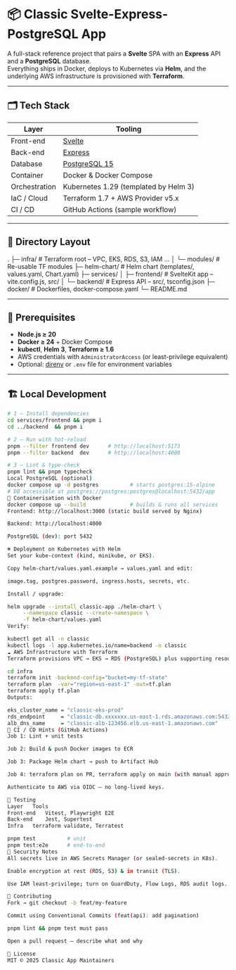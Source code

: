 # 📦 Classic Svelte-Express-PostgreSQL App

A full-stack reference project that pairs a **Svelte** SPA with an **Express** API and a **PostgreSQL** database.  
Everything ships in Docker, deploys to Kubernetes via **Helm**, and the underlying AWS infrastructure is provisioned with **Terraform**.

---

## 🗂 Tech Stack

| Layer         | Tooling                                     |
| ------------- | ------------------------------------------- |
| Front-end     | [Svelte](https://svelte.dev)                |
| Back-end      | [Express](https://expressjs.com)            |
| Database      | [PostgreSQL 15](https://www.postgresql.org) |
| Container     | Docker & Docker Compose                     |
| Orchestration | Kubernetes 1.29 (templated by Helm 3)       |
| IaC / Cloud   | Terraform 1.7 + AWS Provider v5.x           |
| CI / CD       | GitHub Actions (sample workflow)            |

---

## 📁 Directory Layout

.
├─ infra/ # Terraform root – VPC, EKS, RDS, S3, IAM …
│ └─ modules/ # Re-usable TF modules
├─ helm-chart/ # Helm chart (templates/, values.yaml, Chart.yaml)
├─ services/
│ ├─ frontend/ # SvelteKit app – vite.config.js, src/
│ └─ backend/ # Express API – src/, tsconfig.json
├─ docker/ # Dockerfiles, docker-compose.yaml
└─ README.md

---

## 🔧 Prerequisites

- **Node.js ≥ 20**
- **Docker ≥ 24** + Docker Compose
- **kubectl**, **Helm 3**, **Terraform ≥ 1.6**
- AWS credentials with `AdministratorAccess` (or least-privilege equivalent)
- Optional: [direnv](https://direnv.net/) or `.env` file for environment variables

---

## 🏗 Local Development

```bash
# 1 – Install dependencies
cd services/frontend && pnpm i
cd ../backend  && pnpm i

# 2 – Run with hot-reload
pnpm --filter frontend dev      # http://localhost:5173
pnpm --filter backend  dev      # http://localhost:4000

# 3 – Lint & type-check
pnpm lint && pnpm typecheck
Local PostgreSQL (optional)
docker compose up -d postgres          # starts postgres:15-alpine
# DB accessible at postgres://postgres:postgres@localhost:5432/app
🐳 Containerisation with Docker
docker compose up --build              # builds & runs all services
Frontend: http://localhost:3000 (static build served by Nginx)

Backend: http://localhost:4000

PostgreSQL (dev): port 5432

☸️ Deployment on Kubernetes with Helm
Set your kube-context (kind, minikube, or EKS).

Copy helm-chart/values.yaml.example → values.yaml and edit:

image.tag, postgres.password, ingress.hosts, secrets, etc.

Install / upgrade:

helm upgrade --install classic-app ./helm-chart \
     --namespace classic --create-namespace \
     -f helm-chart/values.yaml
Verify:

kubectl get all -n classic
kubectl logs -l app.kubernetes.io/name=backend -n classic
☁️ AWS Infrastructure with Terraform
Terraform provisions VPC → EKS → RDS (PostgreSQL) plus supporting resources.

cd infra
terraform init -backend-config="bucket=my-tf-state"
terraform plan  -var="region=us-east-1" -out=tf.plan
terraform apply tf.plan
Outputs:

eks_cluster_name = "classic-eks-prod"
rds_endpoint     = "classic-db.xxxxxxx.us-east-1.rds.amazonaws.com:5432"
alb_dns_name     = "classic-alb-123456.elb.us-east-1.amazonaws.com"
🔄 CI / CD Hints (GitHub Actions)
Job 1: Lint + unit tests

Job 2: Build & push Docker images to ECR

Job 3: Package Helm chart → push to Artifact Hub

Job 4: terraform plan on PR, terraform apply on main (with manual approval)

Authenticate to AWS via OIDC – no long-lived keys.

🧪 Testing
Layer	Tools
Front-end	Vitest, Playwright E2E
Back-end	Jest, Supertest
Infra	terraform validate, Terratest

pnpm test          # unit
pnpm test:e2e      # end-to-end
🔐 Security Notes
All secrets live in AWS Secrets Manager (or sealed-secrets in K8s).

Enable encryption at rest (RDS, S3) & in transit (TLS).

Use IAM least-privilege; turn on GuardDuty, Flow Logs, RDS audit logs.

🤝 Contributing
Fork → git checkout -b feat/my-feature

Commit using Conventional Commits (feat(api): add pagination)

pnpm lint && pnpm test must pass

Open a pull request – describe what and why

📄 License
MIT © 2025 Classic App Maintainers
```
